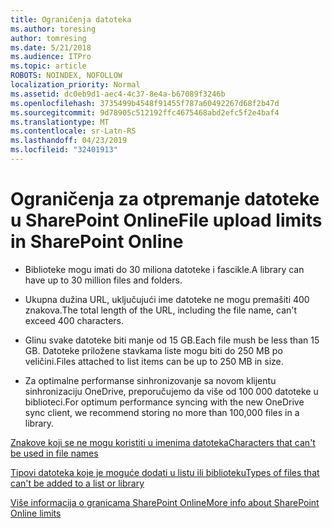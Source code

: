 ```yaml
---
title: Ograničenja datoteka
ms.author: toresing
author: tomresing
ms.date: 5/21/2018
ms.audience: ITPro
ms.topic: article
ROBOTS: NOINDEX, NOFOLLOW
localization_priority: Normal
ms.assetid: dc0eb9d1-aec4-4c37-8e4a-b67089f3246b
ms.openlocfilehash: 3735499b4548f91455f787a60492267d68f2b47d
ms.sourcegitcommit: 9d78905c512192ffc4675468abd2efc5f2e4baf4
ms.translationtype: MT
ms.contentlocale: sr-Latn-RS
ms.lasthandoff: 04/23/2019
ms.locfileid: "32401913"
---
```

# <a name="file-upload-limits-in-sharepoint-online"></a><span data-ttu-id="b179d-102">Ograničenja za otpremanje datoteke u SharePoint Online</span><span class="sxs-lookup"><span data-stu-id="b179d-102">File upload limits in SharePoint Online</span></span>

- <span data-ttu-id="b179d-103">Biblioteke mogu imati do 30 miliona datoteke i fascikle.</span><span class="sxs-lookup"><span data-stu-id="b179d-103">A library can have up to 30 million files and folders.</span></span>
    
- <span data-ttu-id="b179d-104">Ukupna dužina URL, uključujući ime datoteke ne mogu premašiti 400 znakova.</span><span class="sxs-lookup"><span data-stu-id="b179d-104">The total length of the URL, including the file name, can't exceed 400 characters.</span></span>
    
- <span data-ttu-id="b179d-105">Glinu svake datoteke biti manje od 15 GB.</span><span class="sxs-lookup"><span data-stu-id="b179d-105">Each file mush be less than 15 GB.</span></span> <span data-ttu-id="b179d-106">Datoteke priložene stavkama liste mogu biti do 250 MB po veličini.</span><span class="sxs-lookup"><span data-stu-id="b179d-106">Files attached to list items can be up to 250 MB in size.</span></span>
    
- <span data-ttu-id="b179d-107">Za optimalne performanse sinhronizovanje sa novom klijentu sinhronizaciju OneDrive, preporučujemo da više od 100 000 datoteke u biblioteci.</span><span class="sxs-lookup"><span data-stu-id="b179d-107">For optimum performance syncing with the new OneDrive sync client, we recommend storing no more than 100,000 files in a library.</span></span> 
    
[<span data-ttu-id="b179d-108">Znakove koji se ne mogu koristiti u imenima datoteka</span><span class="sxs-lookup"><span data-stu-id="b179d-108">Characters that can't be used in file names</span></span>](https://go.microsoft.com/fwlink/?linkid=866430)
  
[<span data-ttu-id="b179d-109">Tipovi datoteka koje je moguće dodati u listu ili biblioteku</span><span class="sxs-lookup"><span data-stu-id="b179d-109">Types of files that can't be added to a list or library</span></span>](https://go.microsoft.com/fwlink/?linkid=273757)
  
[<span data-ttu-id="b179d-110">Više informacija o granicama SharePoint Online</span><span class="sxs-lookup"><span data-stu-id="b179d-110">More info about SharePoint Online limits</span></span>](https://go.microsoft.com/fwlink/?linkid=271273)
  

